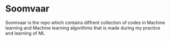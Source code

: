 # Soomvaar

Soomvaar is the repo which contains diffrent collection of codes in Machine learning and Machine learning algorithms that is made during my practice and learning of ML
